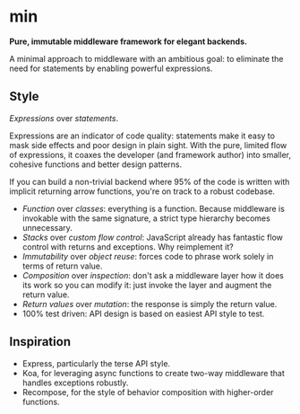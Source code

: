 # min

**Pure, immutable middleware framework for elegant backends.**

A minimal approach to middleware with an ambitious goal: to eliminate the need for statements by enabling powerful expressions.

## Style

*Expressions* over *statements*.

Expressions are an indicator of code quality: statements make it easy to mask side effects and poor design in plain sight. With the pure, limited flow of expressions, it coaxes the developer (and framework author) into smaller, cohesive functions and better design patterns.

If you can build a non-trivial backend where 95% of the code is written with implicit returning arrow functions, you're on track to a robust codebase.

- *Function* over *classes*: everything is a function. Because middleware is invokable with the same signature, a strict type hierarchy becomes unnecessary.
- *Stacks* over *custom flow control*: JavaScript already has fantastic flow control with returns and exceptions. Why reimplement it?
- *Immutability* over *object reuse*: forces code to phrase work solely in terms of return value.
- *Composition* over *inspection*: don't ask a middleware layer how it does its work so you can modify it: just invoke the layer and augment the return value.
- *Return values* over *mutation*: the response is simply the return value.
- 100% test driven: API design is based on easiest API style to test.

## Inspiration

- Express, particularly the terse API style.
- Koa, for leveraging async functions to create two-way middleware that handles exceptions robustly.
- Recompose, for the style of behavior composition with higher-order functions.